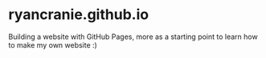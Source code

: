 # ryancranie.github.io
Building a website with GitHub Pages, more as a starting point to learn how to make my own website :)
